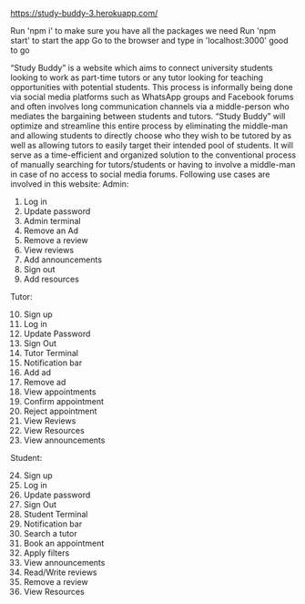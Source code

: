 https://study-buddy-3.herokuapp.com/

Run 'npm i' to make sure you have all the packages we need
Run 'npm start' to start the app
Go to the browser and type in 'localhost:3000'
good to go


“Study Buddy” is a website which aims to connect university students
looking to work as part-time tutors or any tutor looking for teaching
opportunities with potential students. This process is informally being
done via social media platforms such as WhatsApp groups and
Facebook forums and often involves long communication channels via
a middle-person who mediates the bargaining between students and
tutors. “Study Buddy” will optimize and streamline this entire process
by eliminating the middle-man and allowing students to directly
choose who they wish to be tutored by as well as allowing tutors to
easily target their intended pool of students. It will serve as a time-efficient and organized solution to the conventional process of
manually searching for tutors/students or having to involve a middle-man in case of no access to social media forums. Following use cases are involved in this website:
Admin:
1. Log in
2. Update password
3. Admin terminal
4. Remove an Ad
5. Remove a review
6. View reviews
7. Add announcements
8. Sign out
9. Add resources

Tutor:

10. Sign up
11. Log in
12. Update Password
13. Sign Out
14. Tutor Terminal
15. Notification bar
16. Add ad
17. Remove ad
18. View appointments
19. Confirm appointment
20. Reject appointment
21. View Reviews
22. View Resources
23. View announcements

Student:

24. Sign up
25. Log in
26. Update password
27. Sign Out
28. Student Terminal
29. Notification bar
30. Search a tutor
31. Book an appointment
32. Apply filters
33. View announcements
34. Read/Write reviews
35. Remove a review
36. View Resources
